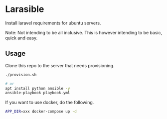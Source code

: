 # Larasible

Install laravel requirements for ubuntu servers.

Note: Not intending to be all inclusive.  This is however intending to be basic, quick and easy.

## Usage

Clone this repo to the server that needs provisioning.  

```bash
./provision.sh

# or
apt install python ansible -y
ansible-playbook playbook.yml
```

If you want to use docker, do the following.

```bash
APP_DIR=xxx docker-compose up -d
```
